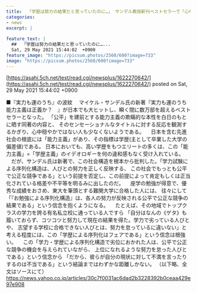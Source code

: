 ```yaml
---
title:  「学歴は努力の結果だと思っていたのに…」 サンデル教授新刊ベストセラーで「心中穏やかでないエリート」が続出  
categories:
- news
excerpt: |
  
feature_text: |
  ##  「学歴は努力の結果だと思っていたのに…...
  Sat, 29 May 2021 15:44:02  +0900
feature_image: "https://picsum.photos/2560/600?image=733"
image: "https://picsum.photos/2560/600?image=733"
---
```


[https://asahi.5ch.net/test/read.cgi/newsplus/1622270642/](https://asahi.5ch.net/test/read.cgi/newsplus/1622270642/)
posted on Sat, 29 May 2021 15:44:02  +0900

<!--more-->

■『実力も運のうち』の波紋 　マイケル・サンデル氏の新著『実力も運のうち　能力主義は正義か？　』が日本でも大ヒットし、瞬く間に数万部を超えるベストセラーとなった。 「公平」を建前とする能力主義の欺瞞的な本性を白日のもとに晒す同著の内容と、 そのセンセーショナルなタイトルに対する反応を観測するかぎり、心中穏やかではない人も少なくないようである。 　日本を含む先進社会の根底には「能力主義」があり、その指標は学歴(主として卒業した大学の偏差値)である。 日本においても、高い学歴をもつエリートの多くは、この「能力主義」=「学歴主義」のイデオロギーを何の違和感もなく受け入れている。 　だが、サンデル氏は新著で、この社会構造を根本から批判した。「学力試験による序列化構造は、人びとの努力を正しく反映する、 この社会でもっとも公平で公正な競争である」という前提を否定し、この前提によって肯定もしくは正当化されている格差や不平等を明るみに出したのだ。 　座学の勉強が得意で、優秀な成績をおさめ、東大を筆頭とする難関大学に合格した人には、 往々にして「『お勉強による序列化構造』は、各人の努力が反映される公平で公正な競争の結果である」という信念を抱くようになる。 　たとえば、その地域でトップクラスの学力を誇る有名私立校に通っている人ですら 「自分はなんの《ゲタ》も履いておらず、コツコツと努力して現在の結果を得た。学力で劣っている人びとや、 志望する学校に合格できない人びとは、努力を怠っているに違いない」と考える程度には、この「学歴による序列化はフェアである」という信念は根強い。 　この「学力・学歴による序列化構造で劣位におかれた人は、公平で公正な競争の機会を与えられていながら、 上位になれるような努力を怠った人びとである」という信念から 「だから、彼らが自分の現状に対して不満を言ったりするのは不当である」という結論まではわずかな距離しかない。 （以下略、全文はソースにて） https://news.yahoo.co.jp/articles/30c7f0031ac6dad2b3228392b0ceaa429e97e908
